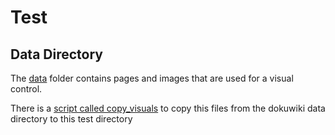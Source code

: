# Test

## Data Directory

The [data](data) folder contains pages and images that are
used for a visual control.

There is a [script called copy_visuals](../copy_visuals.cmd) 
to copy this files from the dokuwiki data directory to this test directory

